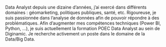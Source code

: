Data Analyst depuis une dizaine d’années, j’ai exercé dans différents domaines : géomarketing, politiques publiques, santé, etc. 
Rigoureuse, je suis passionnée dans l’analyse de données afin de pouvoir répondre à des problématiques. 
Afin d’augmenter mes compétences techniques (Power BI, Python, …), je suis actuellement la formation POEC Data Analyst au sein de Diginamic.
Je recherche activement un poste dans le domaine de la Data/Big Data.
